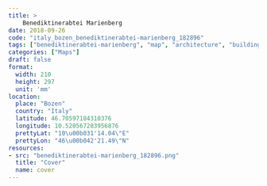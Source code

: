 ```yaml
---
title: > 
    Benediktinerabtei Marienberg
date: 2018-09-26
code: "italy_bozen_benediktinerabtei-marienberg_182896"
tags: ["benediktinerabtei-marienberg", "map", "architecture", "buildings", "Bozen", "Italy"]
categories: ["Maps"]
draft: false
format:
  width: 210
  height: 297
  unit: 'mm'
location:
  place: "Bozen"
  country: "Italy"
  latitude: 46.70597184310376
  longitude: 10.520567283956876
  prettyLat: "10\u00b031'14.04\"E"
  prettyLon: "46\u00b042'21.49\"N"
resources:
- src: "benediktinerabtei-marienberg_182896.png"
  title: "Cover"
  name: cover
---
```

